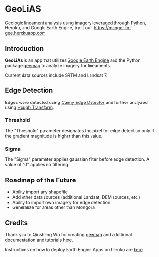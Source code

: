 # GeoLiAS

Geologic lineament analysis using imagery leveraged through Python, Heroku, and Google Earth Engine, try it out: <https://mongo-lin-gee.herokuapp.com>

## Introduction
**GeoLiAs** is an app that utilizes [Google Earth Engine](https://developers.google.com/earth-engine/) and the Python package [geemap](https://github.com/giswqs/geemap) to analyze imagery for lineaments.

Current data sources include [SRTM](https://developers.google.com/earth-engine/datasets/catalog/NASA_NASADEM_HGT_001?hl=en) and [Landsat 7](https://developers.google.com/earth-engine/datasets/catalog/LANDSAT_LE07_C01_T1?hl=en).

## Edge Detection
Edges were detected using [Canny Edge Detector](https://developers.google.com/earth-engine/apidocs/ee-algorithms-cannyedgedetector?hl=en) and further analyzed using [Hough Transform](https://developers.google.com/earth-engine/apidocs/ee-algorithms-houghtransform?hl=en).

### Threshold
The "Threshold" parameter designates the pixel for edge detection only if the gradient magnitude is higher than this value.

### Sigma
The "Sigma" parameter applies gaussian filter before edge detection. A value of "0" applies no filtering.

## Roadmap of the Future
* Ability import any shapefile
* Add other data sources (additional Landsat, DEM sources, etc.)
* Ability to import own imagery for edge detection
* Generalize for areas other than Mongolia

## Credits
Thank you to Qiusheng Wu for creating [geemap](https://github.com/giswqs/geemap) and additional documentation and tutorials [here](https://github.com/giswqs).

Instructions on how to deploy Earth Engine Apps on heroku are [here](https://github.com/giswqs/geemap-heroku)